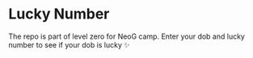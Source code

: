 # Lucky Number

The repo is part of level zero for NeoG camp. Enter your dob and lucky number to see if your dob is lucky ✨